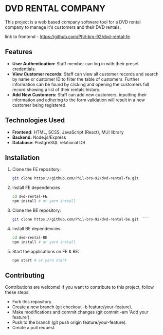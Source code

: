 # DVD RENTAL COMPANY

This project is a web based company software tool for a DVD rental company to manage it's customers and their DVD rentals.

link to frontend - https://github.com/Phil-bro-92/dvd-rental-fe

## Features

-   **User Authentication:** Staff member can log in with their preset credentials.
-   **View Customer records:** Staff can view all customer records and search by name or customer ID to filter the table of customers. Further information can be found by clicking and opening the customers full record showing a list of their rentals history.
-   **Add New Customers:** Staff can add new customers, inputting their information and adhering to the form validation will result in a new customer being registered.

## Technologies Used

-   **Frontend:** HTML, SCSS, JavaScript (React), MUI library
-   **Backend:** Node.js/Express
-   **Database:** PostgreSQL relational DB

## Installation

1.  Clone the FE repository:

    ```bash
    git clone https://github.com/Phil-bro-92/dvd-rental-fe.git
    ```

2.  Install FE dependencies

    ```bash
    cd dvd-rental-FE
    npm install # or yarn install
    ```

3.  Clone the BE repository:

    ````bash
    git clone https://github.com/Phil-bro-92/dvd-rental-be.git  ```
    ````

4.  Install BE dependencies

    ```bash
    cd dvd-rental-BE
    npm install # or yarn install
    ```

5.  Start the applications on FE & BE:

    ```Bash
    npm start # or yarn start
    ```

## Contributing

Contributions are welcome! If you want to contribute to this project, follow these steps:

-   Fork this repository.
-   Create a new branch (git checkout -b feature/your-feature).
-   Make modifications and commit changes (git commit -am 'Add your feature').
-   Push to the branch (git push origin feature/your-feature).
-   Create a pull request.
